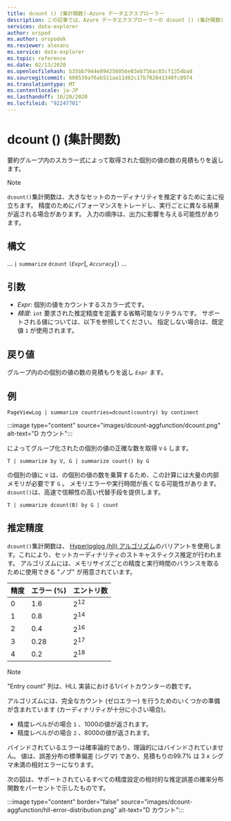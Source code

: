 ```yaml
---
title: dcount () (集計関数)-Azure データエクスプローラー
description: この記事では、Azure データエクスプローラーの dcount () (集計関数) について説明します。
services: data-explorer
author: orspod
ms.author: orspodek
ms.reviewer: alexans
ms.service: data-explorer
ms.topic: reference
ms.date: 02/13/2020
ms.openlocfilehash: b35bb7944e894256056e03eb756ac85cf1354ba8
ms.sourcegitcommit: 608539af6ab511aa11d82c17b782641340fc8974
ms.translationtype: MT
ms.contentlocale: ja-JP
ms.lasthandoff: 10/20/2020
ms.locfileid: "92247701"
---
```

# <a name="dcount-aggregation-function"></a>dcount () (集計関数)

要約グループ内のスカラー式によって取得された個別の値の数の見積もりを返します。

> [!NOTE]
> `dcount()`集計関数は、大きなセットのカーディナリティを推定するために主に役立ちます。 精度のためにパフォーマンスをトレードし、実行ごとに異なる結果が返される場合があります。 入力の順序は、出力に影響を与える可能性があります。

## <a name="syntax"></a>構文

... `|` `summarize` `dcount` `(`*`Expr`*[, *`Accuracy`*]`)` ...

## <a name="arguments"></a>引数

* *Expr*: 個別の値をカウントするスカラー式です。
* *精度*: `int` 要求された推定精度を定義する省略可能なリテラルです。 サポートされる値については、以下を参照してください。 指定しない場合は、既定値 `1` が使用されます。

## <a name="returns"></a>戻り値

グループ内のの個別の値の数の見積もりを返し *`Expr`* ます。

## <a name="example"></a>例

```kusto
PageViewLog | summarize countries=dcount(country) by continent
```

:::image type="content" source="images/dcount-aggfunction/dcount.png" alt-text="D カウント":::

によってグループ化されたの個別の値の正確な数を取得 `V` `G` します。

```kusto
T | summarize by V, G | summarize count() by G
```

の個別の値に `V` は、の個別の値の数を乗算するため、この計算には大量の内部メモリが必要です `G` 。
メモリエラーや実行時間が長くなる可能性があります。 
`dcount()`は、高速で信頼性の高い代替手段を提供します。

```kusto
T | summarize dcount(B) by G | count
```

## <a name="estimation-accuracy"></a>推定精度

`dcount()`集計関数は、 [Hyperloglog (hll) アルゴリズム](https://en.wikipedia.org/wiki/HyperLogLog)のバリアントを使用します。これにより、セットカーディナリティのストキャスティクス推定が行われます。 アルゴリズムには、メモリサイズごとの精度と実行時間のバランスを取るために使用できる "ノブ" が用意されています。

|精度|エラー (%)|エントリ数   |
|--------|---------|--------------|
|       0|      1.6|2<sup>12</sup>|
|       1|      0.8|2<sup>14</sup>|
|       2|      0.4|2<sup>16</sup>|
|       3|     0.28|2<sup>17</sup>|
|       4|      0.2|2<sup>18</sup>|

> [!NOTE]
> "Entry count" 列は、HLL 実装における1バイトカウンターの数です。

アルゴリズムには、完全なカウント (ゼロエラー) を行うためのいくつかの準備が含まれています (カーディナリティが十分に小さい場合)。
* 精度レベルがの場合 `1` 、1000の値が返されます。
* 精度レベルがの場合 `2` 、8000の値が返されます。

バインドされているエラーは確率論的であり、理論的にはバインドされていません。 値は、誤差分布の標準偏差 (シグマ) であり、見積もりの99.7% は 3 x シグマ未満の相対エラーになります。

次の図は、サポートされているすべての精度設定の相対的な推定誤差の確率分布関数をパーセントで示したものです。

:::image type="content" border="false" source="images/dcount-aggfunction/hll-error-distribution.png" alt-text="D カウント":::
